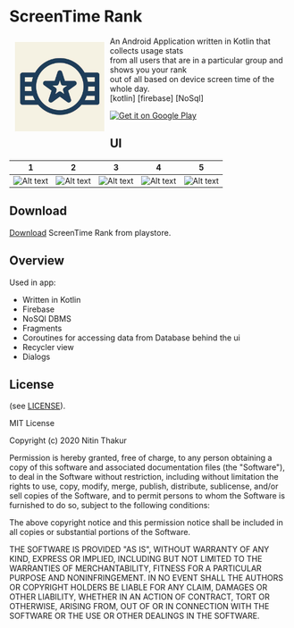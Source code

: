 # ScreenTime Rank
<img src="icon.jpg" align="left"
width="160" hspace="10" vspace="10">

An Android Application written in Kotlin that collects usage stats <br>
from all users that are in a particular group and shows you your rank <br>
out of all based on device screen time of the whole day.   <br>
[kotlin] [firebase] [NoSql]

<p align="left">
<a href="https://play.google.com/store/apps/details?id=com.thakurnitin2684.screentimerank">
    <img alt="Get it on Google Play"
        height="80"
        src="https://play.google.com/intl/en_us/badges/images/generic/en_badge_web_generic.png" />
</a>  
</p>

## UI

1      |  2 |3 |4 |5
:-------------------------:|:-------------------------:|:-------------------------:|:-------------------------:|:-------------------------:
![Alt text](/ss/img1.jpg?raw=false "Optional Title")  | ![Alt text](/ss/img2.jpg?raw=false "Optional Title") |![Alt text](/ss/img3.jpg?raw=false "Optional Title") |![Alt text](/ss/img4.jpg?raw=false "Optional Title") |![Alt text](/ss/img5.jpg?raw=false "Optional Title")

## Download

[Download](https://play.google.com/store/apps/details?id=com.thakurnitin2684.screentimerank) ScreenTime Rank  from playstore.


## Overview
  Used in app:
  - Written in Kotlin
  - Firebase
  - NoSQl DBMS
  - Fragments 
  - Coroutines for accessing data from Database behind the ui
  - Recycler view
  - Dialogs

## License

(see [LICENSE](LICENSE)).

MIT License

Copyright (c) 2020 Nitin Thakur

Permission is hereby granted, free of charge, to any person obtaining a copy
of this software and associated documentation files (the "Software"), to deal
in the Software without restriction, including without limitation the rights
to use, copy, modify, merge, publish, distribute, sublicense, and/or sell
copies of the Software, and to permit persons to whom the Software is
furnished to do so, subject to the following conditions:

The above copyright notice and this permission notice shall be included in all
copies or substantial portions of the Software.

THE SOFTWARE IS PROVIDED "AS IS", WITHOUT WARRANTY OF ANY KIND, EXPRESS OR
IMPLIED, INCLUDING BUT NOT LIMITED TO THE WARRANTIES OF MERCHANTABILITY,
FITNESS FOR A PARTICULAR PURPOSE AND NONINFRINGEMENT. IN NO EVENT SHALL THE
AUTHORS OR COPYRIGHT HOLDERS BE LIABLE FOR ANY CLAIM, DAMAGES OR OTHER
LIABILITY, WHETHER IN AN ACTION OF CONTRACT, TORT OR OTHERWISE, ARISING FROM,
OUT OF OR IN CONNECTION WITH THE SOFTWARE OR THE USE OR OTHER DEALINGS IN THE
SOFTWARE.

